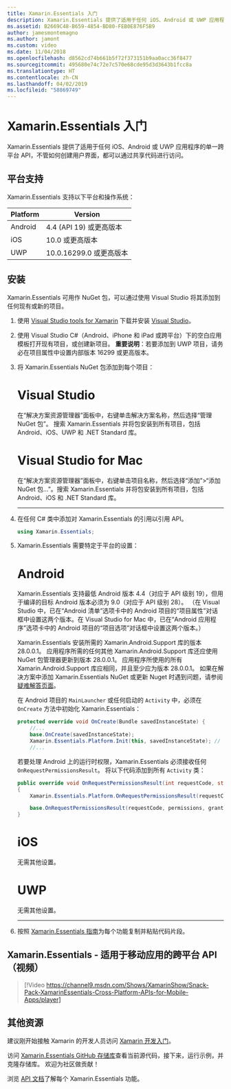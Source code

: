 ```yaml
---
title: Xamarin.Essentials 入门
description: Xamarin.Essentials 提供了适用于任何 iOS、Android 或 UWP 应用程序的单一跨平台 API，不管如何创建用户界面，都可以通过共享代码进行访问。
ms.assetid: B2669C48-B659-4854-BD80-FEB0E876F5B9
author: jamesmontemagno
ms.author: jamont
ms.custom: video
ms.date: 11/04/2018
ms.openlocfilehash: d8562cd74b661b5f72f373151b9aa0acc36f8477
ms.sourcegitcommit: 495680e74c72e7c570e68cde95d3d3643b1fcc8a
ms.translationtype: HT
ms.contentlocale: zh-CN
ms.lasthandoff: 04/02/2019
ms.locfileid: "58869749"
---
```

# <a name="get-started-with-xamarinessentials"></a>Xamarin.Essentials 入门

Xamarin.Essentials 提供了适用于任何 iOS、Android 或 UWP 应用程序的单一跨平台 API，不管如何创建用户界面，都可以通过共享代码进行访问。

## <a name="platform-support"></a>平台支持

Xamarin.Essentials 支持以下平台和操作系统：

| Platform | Version |
| --- | --- |
| Android | 4.4 (API 19) 或更高版本 |
| iOS |10.0 或更高版本 |
| UWP | 10.0.16299.0 或更高版本 |

## <a name="installation"></a>安装

Xamarin.Essentials 可用作 NuGet 包，可以通过使用 Visual Studio 将其添加到任何现有或新的项目。

1. 使用 [Visual Studio tools for Xamarin](~/get-started/installation/index.md) 下载并安装 [Visual Studio](http://visualstudio.com)。

2. 使用 Visual Studio C#（Android、iPhone 和 iPad 或跨平台）下的空白应用模板打开现有项目，或创建新项目。 **重要说明**：若要添加到 UWP 项目，请务必在项目属性中设置内部版本 16299 或更高版本。

3. 将 Xamarin.Essentials NuGet 包添加到每个项目：

    # [<a name="visual-studio"></a>Visual Studio](#tab/windows)

    在“解决方案资源管理器”面板中，右键单击解决方案名称，然后选择“管理 NuGet 包”。 搜索 Xamarin.Essentials 并将包安装到所有项目，包括 Android、iOS、UWP 和 .NET Standard 库。

    # [<a name="visual-studio-for-mac"></a>Visual Studio for Mac](#tab/macos)

    在“解决方案资源管理器”面板中，右键单击项目名称，然后选择“添加”>“添加 NuGet 包...”。搜索 Xamarin.Essentials 并将包安装到所有项目，包括 Android、iOS 和 .NET Standard 库。

    -----

4. 在任何 C# 类中添加对 Xamarin.Essentials 的引用以引用 API。

    ```csharp
    using Xamarin.Essentials;
    ```

5. Xamarin.Essentials 需要特定于平台的设置：

    # [<a name="android"></a>Android](#tab/android)

    Xamarin.Essentials 支持最低 Android 版本 4.4（对应于 API 级别 19），但用于编译的目标 Android 版本必须为 9.0（对应于 API 级别 28）。 （在 Visual Studio 中，已在“Android 清单”选项卡中的 Android 项目的“项目属性”对话框中设置这两个版本。在 Visual Studio for Mac 中，已在“Android 应用程序”选项卡中的 Android 项目的“项目选项”对话框中设置这两个版本。）

    Xamarin.Essentials 安装所需的 Xamarin.Android.Support 库的版本 28.0.0.1。 应用程序所需的任何其他 Xamarin.Android.Support 库还应使用 NuGet 包管理器更新到版本 28.0.0.1。 应用程序所使用的所有 Xamarin.Android.Support 库应相同，并且至少应为版本 28.0.0.1。 如果在解决方案中添加 Xamarin.Essentials NuGet 或更新 Nuget 时遇到问题，请参阅[疑难解答页面](troubleshooting.md)。

    在 Android 项目的 `MainLauncher` 或任何启动的 `Activity` 中，必须在 `OnCreate` 方法中初始化 Xamarin.Essentials：

    ```csharp
    protected override void OnCreate(Bundle savedInstanceState) {
        //...
        base.OnCreate(savedInstanceState);
        Xamarin.Essentials.Platform.Init(this, savedInstanceState); // add this line to your code, it may also be called: bundle
        //...
    ```

    若要处理 Android 上的运行时权限，Xamarin.Essentials 必须接收任何 `OnRequestPermissionsResult`。 将以下代码添加到所有 `Activity` 类：

    ```csharp
    public override void OnRequestPermissionsResult(int requestCode, string[] permissions, [GeneratedEnum] Android.Content.PM.Permission[] grantResults)
    {
        Xamarin.Essentials.Platform.OnRequestPermissionsResult(requestCode, permissions, grantResults);

        base.OnRequestPermissionsResult(requestCode, permissions, grantResults);
    }
    ```

    # [<a name="ios"></a>iOS](#tab/ios)

    无需其他设置。

    # [<a name="uwp"></a>UWP](#tab/uwp)

    无需其他设置。

    -----

6. 按照 [Xamarin.Essentials 指南](index.md)为每个功能复制并粘贴代码片段。

## <a name="xamarinessentials---cross-platform-apis-for-mobile-apps-video"></a>Xamarin.Essentials - 适用于移动应用的跨平台 API（视频）

> [!Video https://channel9.msdn.com/Shows/XamarinShow/Snack-Pack-XamarinEssentials-Cross-Platform-APIs-for-Mobile-Apps/player]

## <a name="other-resources"></a>其他资源

建议刚开始接触 Xamarin 的开发人员访问 [Xamarin 开发入门](~/cross-platform/getting-started/index.md)。

访问 [Xamarin.Essentials GitHub 存储库](https://github.com/xamarin/Essentials)查看当前源代码，接下来，运行示例，并克隆存储库。 欢迎为社区做贡献！

浏览 [API 文档](xref:Xamarin.Essentials)了解每个 Xamarin.Essentials 功能。
